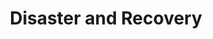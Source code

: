 ---
layout: layout.pug
navigationTitle: Disaster and Recovery
excerpt: 
title: Disaster and Recovery
menuWeight: 6
model: /services/kafka/data.yml
render: mustache
featureMaturity:
---